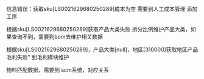 
信息错误：获取sku[LS0021629680250289]成本为空
需要到人工成本管理  添加工序 

根据sku[LS0021629680250289]获取产品大类失败
拆分比例维护产品大类，如果查询不到，需要到bom去维护相关数据


根据sku[LS0021629680250289]，产品大类[null]，地区[310000]获取地区产品毛利失败"
到毛利模块维护


物料匹配数据，需要到 scm系统，对应关系